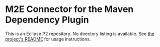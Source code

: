 ---
---
M2E Connector for the Maven Dependency Plugin
=============================================

This is an Eclipse P2 repository.  No directory listing is available. See
[the project's README](https://github.com/ianbrandt/m2e-maven-dependency-plugin/blob/master/README.md) for usage instructions.
